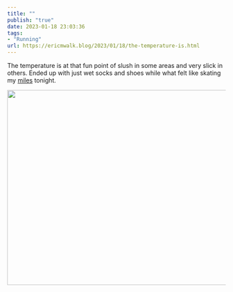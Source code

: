 ```yaml
---
title: ""
publish: "true"
date: 2023-01-18 23:03:36
tags:
- "Running"
url: https://ericmwalk.blog/2023/01/18/the-temperature-is.html
---
```

The temperature is at that fun point of slush in some areas and very slick in others. Ended up with just wet socks and shoes while what felt like skating my [miles](http://www.strava.com/activities/8415576027) tonight.


<img src="uploads/2023/508fc7aab7.jpg" width="600" height="450" alt="">
